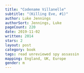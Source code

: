 ```yaml
---
title: "Codename Villanelle"
subtitle: "(Killing Eve, #1)"
author: Luke Jennings
authorSort: Jennings, Luke
pageCount: 220
date: 2019-11-02
written: 2014
stars: 2
layout: post
category: book
tags: read unreviewed spy assassin
mapping: England, UK, Europe
gender: m
---
```

